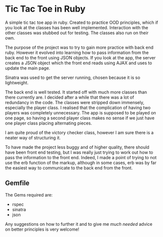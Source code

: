 # Tic Tac Toe in Ruby
   
A simple tic tac toe app in ruby. Created to practice OOD principles, which if you look at the classes has been well implemented. Interaction with the other classes was stubbed out for testing. The classes also run on their own.

The purpose of the project was to try to gain more practice with back end ruby. However it evolved into learning how to pass information from the back end to the front using JSON objects. If you look at the app, the server creates a JSON object which the front end reads using AJAX and uses to update the main page.

Sinatra was used to get the server running, chosen because it is so lightweight.

The back end is well tested. It started off with much more classes than there currently are. I decided after a while that there was a lot of redundancy in the code. The classes were stripped down immensely, especially the player class. I realised that the complication of having two players was completely unnecessary. The app is supposed to be played on one page, so having a second player class makes no sense if we just have one player class placing alternating pieces.

I am quite proud of the victory checker class, however I am sure there is a neater way of structuring it.

To have made the project less buggy and of higher quality, there should have been front end testing, but I was really just trying to work out how to pass the information to the front end. Indeed, I made a point of trying to not use the erb function of the markup, although in some cases, erb was by far the easiest way to communicate to the back end from the front.

## Gemfile
The Gems required are: 
- rspec
- sinatra
- json

Any suggestions on how to further it and to give me *much needed* advice on better principles is very welcome!
